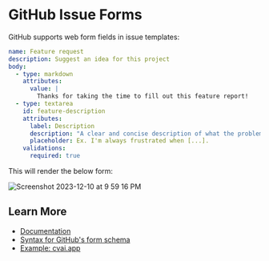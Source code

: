 # GitHub Issue Forms

GitHub supports web form fields in issue templates:

```yaml
name: Feature request
description: Suggest an idea for this project
body:
  - type: markdown
    attributes:
      value: |
        Thanks for taking the time to fill out this feature report!
  - type: textarea
    id: feature-description
    attributes:
      label: Description
      description: "A clear and concise description of what the problem is."
      placeholder: Ex. I'm always frustrated when [...].
    validations:
      required: true
```

This will render the below form:

![Screenshot 2023-12-10 at 9 59 16 PM](https://github.com/petermekhaeil/til/assets/4616064/bdf28f4e-bc6c-4303-a789-8b2c3b9b9c09)

## Learn More
- [Documentation](https://docs.github.com/en/communities/using-templates-to-encourage-useful-issues-and-pull-requests/configuring-issue-templates-for-your-repository#creating-issue-forms)
- [Syntax for GitHub's form schema](https://docs.github.com/en/communities/using-templates-to-encourage-useful-issues-and-pull-requests/syntax-for-githubs-form-schema)
- [Example: cvai.app](https://github.com/petermekhaeil/cvai.app/blob/master/.github/ISSUE_TEMPLATE/feature_request.yml?plain=1)
